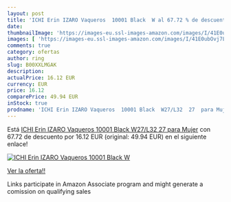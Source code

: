 ```yaml
---
layout: post
title: 'ICHI Erin IZARO Vaqueros  10001 Black  W al 67.72 % de descuento'
date: 
thumbnailImage: 'https://images-eu.ssl-images-amazon.com/images/I/41E0ubOvj7L._SL200_.jpg'
images: [ 'https://images-eu.ssl-images-amazon.com/images/I/41E0ubOvj7L._SL200_.jpg' ]
comments: true
category: ofertas
author: ring
slug: B00XXLMGAK
description:
actualPrice: 16.12 EUR
currency: EUR
price: 16.12
comparePrice: 49.94 EUR
inStock: true
prodname: 'ICHI Erin IZARO Vaqueros  10001 Black  W27/L32  27  para Mujer'
---
```


Está [ICHI Erin IZARO Vaqueros  10001 Black  W27/L32  27  para Mujer](https://www.amazon.es/dp/B00XXLMGAK/?tag=tolees-21) con 67.72 de descuento por 16.12 EUR (original: 49.94 EUR) en el siguiente enlace!

[![ICHI Erin IZARO Vaqueros  10001 Black  W](https://images-eu.ssl-images-amazon.com/images/I/41E0ubOvj7L._SL200_.jpg)](https://www.amazon.es/dp/B00XXLMGAK/?tag=tolees-21)

[Ver la oferta!!](https://www.amazon.es/dp/B00XXLMGAK/?tag=tolees-21)

Links participate in Amazon Associate program and might generate a comission on qualifying sales


